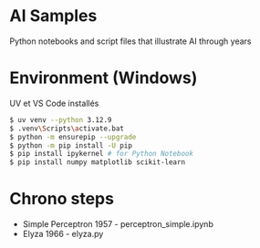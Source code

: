 # AI Samples

Python notebooks and script files that illustrate AI through years

# Environment (Windows)

UV et VS Code installés

```bash
$ uv venv --python 3.12.9
$ .venv\Scripts\activate.bat
$ python -m ensurepip --upgrade
$ python -m pip install -U pip
$ pip install ipykernel # for Python Notebook
$ pip install numpy matplotlib scikit-learn
```

# Chrono steps

* Simple Perceptron 1957 - perceptron_simple.ipynb
* Elyza 1966 - elyza.py

